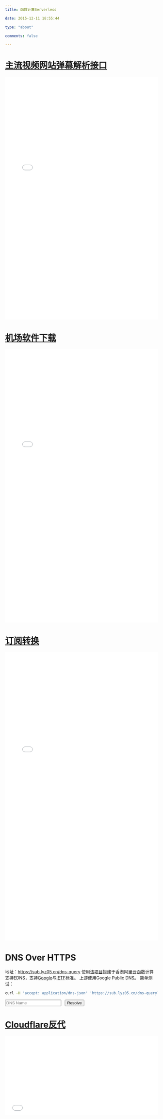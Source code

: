 ```yaml
---
title: 函数计算Serverless

date: 2015-12-11 18:55:44

type: "about"

comments: false

---
```

# [主流视频网站弹幕解析接口](//fc.lyz05.cn/)
<iframe src="//fc.lyz05.cn/" width="100%" height=800px style="border:none;"></iframe>

<!-- 
# 机场订阅链接
输入用户名获取您的专属订阅链接：
<form name="sub" action="//fc.lyz05.cn/sub" method="get">
    <input id="user" type="text" placeholder="用户名" name="user"></input>&nbsp;&nbsp;
    <input type="submit"></input>
</form> 
-->

# [机场软件下载](//sub.lyz05.cn/sub/download)
<iframe src="//sub.lyz05.cn/sub/download" width="100%" height=900px style="border:none;"></iframe>

# [订阅转换](//sub.lyz05.cn/)
<iframe src="//sub.lyz05.cn/" width="100%" height=950px style="border:none;"></iframe>

# DNS Over HTTPS
地址：https://sub.lyz05.cn/dns-query
使用[该项目](https://github.com/m13253/dns-over-https)搭建于香港阿里云函数计算
支持EDNS，支持[Google](https://developers.google.com/speed/public-dns/docs/dns-over-https)与[IETF](https://www.rfc-editor.org/rfc/rfc8484.txt)标准。
上游使用Google Public DNS。
简单测试：
```bash
curl -H 'accept: application/dns-json' 'https://sub.lyz05.cn/dns-query?name=www.google.com&type=A' | jq
```
<form name="dns" action="//sub.lyz05.cn/dns-query" method="get">
    <input type="name" placeholder="DNS Name" name="name"></input>&nbsp;&nbsp;
    <input type="submit" value="Resolve"></input>
</form>

# [Cloudflare反代](//gd.lyz05.cn/proxy/)
<iframe src="//gd.lyz05.cn/proxy/" width="100%" height=260px style="border:none;"></iframe>